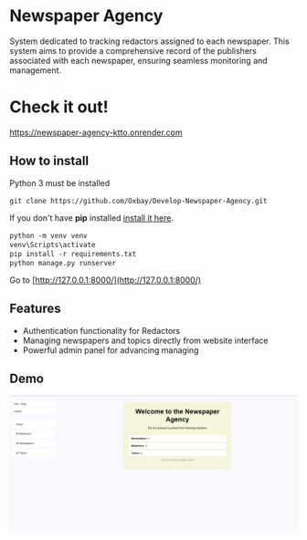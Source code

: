 # Newspaper Agency #

 System dedicated to tracking redactors assigned to each newspaper. This system aims
 to provide a comprehensive record of the publishers associated with each newspaper, ensuring seamless monitoring and
 management. 

# Check it out!

https://newspaper-agency-ktto.onrender.com

## How to install

Python 3 must be installed

```
git clone https://github.com/Oxbay/Develop-Newspaper-Agency.git
```

If you don't have **pip** installed  [install it here](https://pip.pypa.io/en/stable/installation/#).

   ```
   python -m venv venv
   venv\Scripts\activate
   pip install -r requirements.txt
   python manage.py runserver
   ```
Go to [http://127.0.0.1:8000/](http://127.0.0.1:8000/)

## Features

* Authentication functionality for Redactors
* Managing newspapers and topics directly from website interface
* Powerful admin panel for advancing managing

## Demo
![Website interface](demo.png)